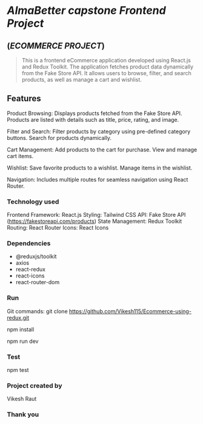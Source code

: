 # *AlmaBetter capstone Frontend Project*

## (*ECOMMERCE PROJECT*)

> This is a frontend eCommerce application developed using React.js and Redux Toolkit. The application fetches product data dynamically from the Fake Store API. It allows users to browse, filter, and search products, as well as manage a cart and wishlist. 

## Features

Product Browsing:
Displays products fetched from the Fake Store API.
Products are listed with details such as title, price, rating, and image.

Filter and Search:
Filter products by category using pre-defined category buttons.
Search for products dynamically.

Cart Management:
Add products to the cart for purchase.
View and manage cart items.

Wishlist:
Save favorite products to a wishlist.
Manage items in the wishlist.

Navigation:
Includes multiple routes for seamless navigation using React Router.

### Technology used

Frontend Framework: React.js
Styling: Tailwind CSS
API: Fake Store API (https://fakestoreapi.com/products)
State Management: Redux Toolkit
Routing: React Router
Icons: React Icons

### Dependencies

- @reduxjs/toolkit
- axios
- react-redux
- react-icons
- react-router-dom

### Run

Git commands: 
git clone  https://github.com/Vikesh115/Ecommerce-using-redux.git

npm install

npm run dev

### Test

npm test

### Project created by

Vikesh Raut

### Thank you
